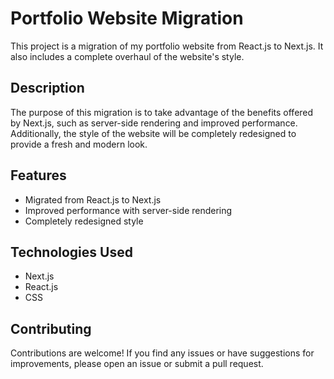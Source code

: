 # Portfolio Website Migration

This project is a migration of my portfolio website from React.js to Next.js. It also includes a complete overhaul of the website's style.

## Description

The purpose of this migration is to take advantage of the benefits offered by Next.js, such as server-side rendering and improved performance. Additionally, the style of the website will be completely redesigned to provide a fresh and modern look.

## Features

- Migrated from React.js to Next.js
- Improved performance with server-side rendering
- Completely redesigned style

## Technologies Used

- Next.js
- React.js
- CSS

## Contributing

Contributions are welcome! If you find any issues or have suggestions for improvements, please open an issue or submit a pull request.
